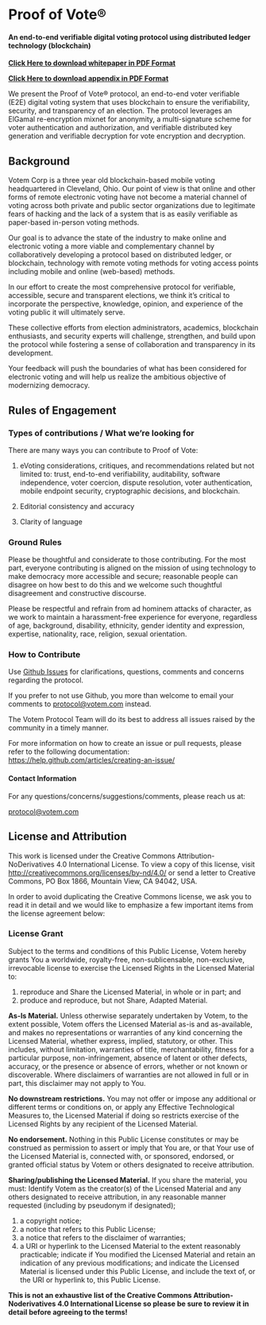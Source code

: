 Proof of Vote®
==============
#### An end-to-end verifiable digital voting protocol using distributed ledger technology (blockchain)

**[Click Here to download whitepaper in PDF Format](https://github.com/votem/proof-of-vote/raw/master/proof-of-vote.pdf)**

**[Click Here to download appendix in PDF Format](https://github.com/votem/proof-of-vote/raw/master/proof-of-vote-appendix.pdf)**

We present the Proof of Vote® protocol, an end-to-end voter verifiable (E2E) digital voting system that uses blockchain to ensure the verifiability, security, and transparency of an election. The protocol leverages an ElGamal re-encryption mixnet for anonymity, a multi-signature scheme for voter authentication and authorization, and verifiable distributed key generation and verifiable decryption for vote encryption and decryption.

Background
----------

Votem Corp is a three year old blockchain-based mobile voting headquartered in Cleveland, Ohio. Our point of view is that online and other forms of remote electronic voting have not become a material channel of voting across both private and public sector organizations due to legitimate fears of hacking and the lack of a system that is as easily verifiable as paper-based in-person voting methods.

Our goal is to advance the state of the industry to make online and electronic voting a more viable and complementary channel by collaboratively developing a protocol based on distributed ledger, or blockchain, technology with remote voting methods for voting access points including mobile and online (web-based) methods.

In our effort to create the most comprehensive protocol for verifiable, accessible, secure and transparent elections, we think it’s critical to incorporate the perspective, knowledge, opinion, and experience of the voting public it will ultimately serve.

These collective efforts from election administrators, academics, blockchain enthusiasts, and security experts will challenge, strengthen, and build upon the protocol while fostering a sense of collaboration and transparency in its development. 

Your feedback will push the boundaries of what has been considered for electronic voting and will help us realize the ambitious objective of modernizing democracy.

Rules of Engagement
-------------------

### Types of contributions / What we’re looking for

There are many ways you can contribute to Proof of Vote:

1. eVoting considerations, critiques, and recommendations related but not limited to: trust, end-to-end verifiability, auditability, software independence, voter coercion, dispute resolution, voter authentication, mobile endpoint security, cryptographic decisions, and blockchain.

2. Editorial consistency and accuracy

3. Clarity of language

### Ground Rules

Please be thoughtful and considerate to those contributing. For the most part, everyone contributing is aligned on the mission of using technology to make democracy more accessible and secure; reasonable people can disagree on how best to do this and we welcome such thoughtful disagreement and constructive discourse. 

Please be respectful and refrain from ad hominem attacks of character, as we work to maintain a harassment-free experience for everyone, regardless of age, background, disability, ethnicity, gender identity and expression, expertise, nationality, race, religion, sexual orientation.

### How to Contribute
Use [Github Issues](https://github.com/votem/proof-of-vote/issues) for clarifications, questions, comments and concerns regarding the protocol.

If you prefer to not use Github, you more than welcome to email your comments to protocol@votem.com instead.

The Votem Protocol Team will do its best to address all issues raised by the community in a timely manner.

For more information on how to create an issue or pull requests, please refer to the following documentation: https://help.github.com/articles/creating-an-issue/

#### Contact Information

For any questions/concerns/suggestions/comments, please reach us at:

protocol@votem.com

License and Attribution
-----------------------
This work is licensed under the Creative Commons Attribution-NoDerivatives 4.0 International License. To view a copy of this license, visit http://creativecommons.org/licenses/by-nd/4.0/ or send a letter to Creative Commons, PO Box 1866, Mountain View, CA 94042, USA.


In order to avoid duplicating the Creative Commons license, we ask you to read it in detail and we would like to emphasize a few important items from the license agreement below:


### License Grant
Subject to the terms and conditions of this Public License, Votem hereby grants You a worldwide, royalty-free, non-sublicensable, non-exclusive, irrevocable license to exercise the Licensed Rights in the Licensed Material to:

1. reproduce and Share the Licensed Material, in whole or in part; and
2. produce and reproduce, but not Share, Adapted Material.

**As-Is Material.** Unless otherwise separately undertaken by Votem, to the extent possible, Votem offers the Licensed Material as-is and as-available, and makes no representations or warranties of any kind concerning the Licensed Material, whether express, implied, statutory, or other. This includes, without limitation, warranties of title, merchantability, fitness for a particular purpose, non-infringement, absence of latent or other defects, accuracy, or the presence or absence of errors, whether or not known or discoverable. Where disclaimers of warranties are not allowed in full or in part, this disclaimer may not apply to You.

**No downstream restrictions.** You may not offer or impose any additional or different terms or conditions on, or apply any Effective Technological Measures to, the Licensed Material if doing so restricts exercise of the Licensed Rights by any recipient of the Licensed Material.

**No endorsement.** Nothing in this Public License constitutes or may be construed as permission to assert or imply that You are, or that Your use of the Licensed Material is, connected with, or sponsored, endorsed, or granted official status by Votem or others designated to receive attribution.

**Sharing/publishing the Licensed Material.** If you share the material, you must:
Identify Votem as the creator(s) of the Licensed Material and any others designated to receive attribution, in any reasonable manner requested (including by pseudonym if designated);
1. a copyright notice;
2. a notice that refers to this Public License;
3. a notice that refers to the disclaimer of warranties;
4. a URI or hyperlink to the Licensed Material to the extent reasonably practicable;
indicate if You modified the Licensed Material and retain an indication of any previous modifications; and indicate the Licensed Material is licensed under this Public License, and include the text of, or the URI or hyperlink to, this Public License.

**This is not an exhaustive list of the Creative Commons Attribution-Noderivatives 4.0 International License so please be sure to review it in detail before agreeing to the terms!**
